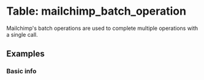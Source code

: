 # Table: mailchimp_batch_operation

Mailchimp's batch operations are used to complete multiple operations with a single call.

## Examples

### Basic info
